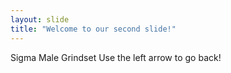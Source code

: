 ```yaml
---
layout: slide
title: "Welcome to our second slide!"
---
```

Sigma Male Grindset
Use the left arrow to go back!
